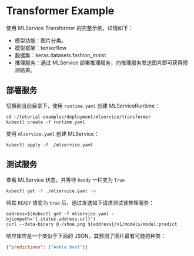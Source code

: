 # Transformer Example

使用 MLService Transformer 的完整示例，详情如下：

* 模型功能：图片分类。
* 模型框架：tensorflow
* 数据集：keras.datasets.fashion_mnist
* 推理服务：通过 MLService 部署推理服务，向推理服务发送图片即可获得预测结果。

## 部署服务

切换到当前目录下，使用 `runtime.yaml` 创建 MLServiceRuntime：

```shell
cd ~/tutorial-examples/deployment/mlservice/transformer
kubectl create -f runtime.yaml
```


使用 `mlservice.yaml` 创建 MLService：

``` shell
kubectl apply -f ./mlservice.yaml
```

## 测试服务

查看 MLService 状态，并等待 `Ready` 一栏变为 `True`

``` bash
kubectl get -f ./mlservice.yaml -w
```

待其 `READY` 值变为 `true` 后，通过发送如下请求测试该推理服务：

```
address=$(kubectl get -f mlservice.yaml -ojsonpath='{.status.address.url}')
curl --data-binary @./shoe.png ${address}/v1/models/model:predict
```

响应体应是一个类似于下面的 JSON，其预测了图片最有可能的种类：

```json
{"predictions": ["Ankle boot"]}
```